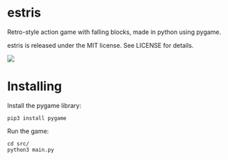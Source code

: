 # estris
Retro-style action game with falling blocks, made in python using pygame.

estris is released under the MIT license. See LICENSE for details.


![](https://i.imgur.com/JOsPUdu.gif)

# Installing
Install the pygame library:
```
pip3 install pygame
```
Run the game:
```
cd src/
python3 main.py
```
